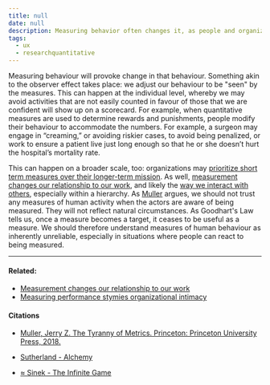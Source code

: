 ```yaml
---
title: null
date: null
description: Measuring behavior often changes it, as people and organizations adjust actions to improve scores, making metrics unreliable and potentially harming long-term goals and trust.
tags:
  - ux
  - researchquantitative
---
```


Measuring behaviour will provoke change in that behaviour. Something akin to the observer effect takes place: we adjust our behaviour to be "seen" by the measures. This can happen at the individual level, whereby we may avoid activities that are not easily counted in favour of those that we are confident will show up on a scorecard. For example, when quantitative measures are used to determine rewards and punishments, people modify their behaviour to accommodate the numbers. For example, a surgeon may engage in “creaming,” or avoiding riskier cases, to avoid being penalized, or work to ensure a patient live just long enough so that he or she doesn’t hurt the hospital’s mortality rate.

This can happen on a broader scale, too: organizations may [prioritize short term measures over their longer-term mission](https://publish.obsidian.md/mobydiction/notes/Fixating+on+metric+data+biases+us+to+the+short+term). As well, [measurement changes our relationship to our work](https://publish.obsidian.md/mobydiction/notes/Measurement+changes+our+relationship+to+our+work.), and likely the [way we interact with others](https://publish.obsidian.md/mobydiction/notes/Metric+fixation+is+a+symptom+of+a+decline+in+social+trust), especially within a hierarchy. As [Muller](https://publish.obsidian.md/mobydiction/notes/%E2%89%88+Muller+-+The+Tyranny+of+Metrics) argues, we should not trust any measures of human activity when the actors are aware of being measured. They will not reflect natural circumstances. As Goodhart's Law tells us, once a measure becomes a target, it ceases to be useful as a measure. We should therefore understand measures of human behaviour as inherently unreliable, especially in situations where people can react to being measured.

---

#### Related:

-   [Measurement changes our relationship to our work](https://publish.obsidian.md/mobydiction/notes/Measurement+changes+our+relationship+to+our+work.)
-   [Measuring performance stymies organizational intimacy](https://publish.obsidian.md/mobydiction/notes/Measuring+performance+stymies+organizational+intimacy)

#### Citations

-   [Muller, Jerry Z. The Tyranny of Metrics. Princeton: Princeton University Press, 2018.](https://publish.obsidian.md/mobydiction/notes/%E2%89%88+Muller+-+The+Tyranny+of+Metrics)
    
-   [Sutherland - Alchemy](https://publish.obsidian.md/mobydiction/Sutherland+-+Alchemy)
    
-   [≈ Sinek - The Infinite Game](https://publish.obsidian.md/mobydiction/notes/%E2%89%88+Sinek+-+The+Infinite+Game)
